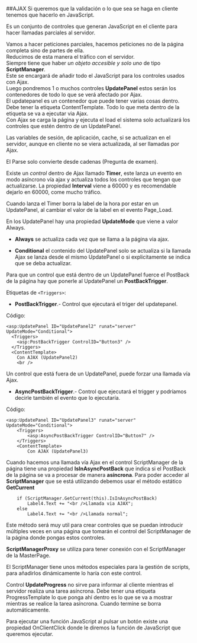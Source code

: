 ##AJAX
Si queremos que la validación o lo que sea se haga en cliente tenemos que hacerlo en JavaScript.

Es un conjunto de controles que generan JavaScript en el cliente para hacer llamadas parciales al servidor.

Vamos a hacer peticiones parciales, hacemos peticiones no de la página completa sino de partes de ella.  
Reducimos de esta manera el tráfico con el servidor.  
Siempre tiene que haber *un objeto accesible y solo uno* de tipo **ScriptManager**.  
Este se encargará de añadir todo el JavaScript para los controles usados con Ajax.  
Luego pondremos 1 o muchos controles **UpdatePanel** estos serán los contenedores de todo lo que se verá afectado por Ajax.  
El updatepanel es un contenedor que puede tener varias cosas dentro. Debe tener la etiqueta ContentTemplate. Todo lo que meta dentro de la etiqueta se va a ejecutar via Ajax.  
Con Ajax se carga la página y ejecuta el load el sistema solo actualizará los controles que estén dentro de un UpdatePanel.

Las variables de sesión, de aplicación, cache, si se actualizan en el servidor, aunque en cliente no se viera actualizada, al ser llamadas por Ajax.

El Parse solo convierte desde cadenas (Pregunta de examen).

Existe un *control* dentro de Ajax llamado **Timer**, este lanza un evento en modo asíncrono vía ajax y actualiza todos los controles que tengan que actualizarse. La propiedad **Interval** viene a 60000 y es recomendable dejarlo en 60000, come mucho tráfico.

Cuando lanza el Timer borra la label de la hora por estar en un UpdatePanel, al cambiar el valor de la label en el evento Page_Load.

En los UpdatePanel hay una propiedad **UpdateMode** que viene a valor Always.

* **Always** se actualiza cada vez que se llama a la página via ajax.

* **Conditional** el contenido del UpdatePanel solo se actualiza si la llamada Ajax se lanza desde el mismo UpdatePanel o si explicitamente se indica que se deba actualizar.

Para que un control que está dentro de un UpdatePanel fuerce el PostBack de la página hay que ponerle al UpdatePanel un **PostBackTrigger**.

Etiquetas de `<Triggers>`:

* **PostBackTrigger**.- Control que ejecutará el triger del updatepanel.

  
Código:  

    <asp:UpdatePanel ID="UpdatePanel2" runat="server" UpdateMode="Conditional">
      <Triggers>
        <asp:PostBackTrigger ControlID="Button3" />
      </Triggers>
      <ContentTemplate>
        Con AJAX (UpdatePanel2)
        <br />

Un control que está fuera de un UpdatePanel, puede forzar una llamada vía Ajax.

* **AsyncPostBackTrigger**.- Control que ejecutará el trigger y podríamos decirle también el evento que lo ejecutaría.

Código:

    <asp:UpdatePanel ID="UpdatePanel3" runat="server" UpdateMode="Conditional">
        <Triggers>
            <asp:AsyncPostBackTrigger ControlID="Button7" />
        </Triggers>
        <ContentTemplate>
            Con AJAX (UpdatePanel3)

Cuando hacemos una llamada vía Ajax en el control ScriptManager de la página tiene una propiedad **IsInAsyncPostBack** que indica si el PostBack de la página se va a procesar de manera **asíncrona**.
Para poder acceder al **ScriptManager** que se está utilizando debemos usar el método estático **GetCurrent**

        if (ScriptManager.GetCurrent(this).IsInAsyncPostBack)
            Label4.Text += "<br />Llamada via AJAX";
        else
            Label4.Text += "<br />Llamada normal";

Este método será muy util para crear controles que se puedan introducir múltiples veces en una página que tomarán el control del ScriptManager de la página donde pongas estos controles.

**ScriptManagerProxy** se utiliza para tener conexión con el ScriptManager de la MasterPage.

El ScriptManager tiene unos métodos especiales para la gestión de scripts, para añadirlos dinámicamente lo haría con este control.

Control **UpdateProgress** no sirve para informar al cliente mientras el servidor realiza una tarea asíncrona. Debe tener una etiqueta ProgressTemplate lo que ponga ahí dentro es lo que se va a mostrar mientras se realice la tarea asíncrona. Cuando termine se borra automáticamente.

Para ejecutar una función JavaScript al pulsar un botón existe una propiedad OnClientClick donde le diremos la función de JavaScript que queremos ejecutar.


